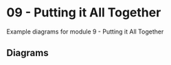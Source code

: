 # 09 - Putting it All Together

Example diagrams for module 9 - Putting it All Together

## Diagrams

